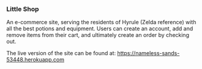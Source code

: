 ### Little Shop

An e-commerce site, serving the residents of Hyrule (Zelda reference) with all the best potions and equipment. Users can create an account, add and remove items from their cart, and ultimately create an order by checking out.

The live version of the site can be found at: https://nameless-sands-53448.herokuapp.com
